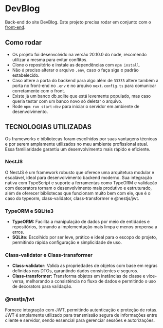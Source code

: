 # DevBlog

Back-end do site DevBlog. Este projeto precisa rodar em conjunto com o [front-end](https://github.com/Emanuel-Boaventura/dev-blog-next).

## Como rodar

- Os projeto foi desenvolvido na versão 20.10.0 do node, recomendo utilizar a mesma para evitar conflitos.
- Clone o repositório e instale as dependências com `npm install`.
- Não é preciso alterar o arquivo `.env`, caso o faça siga o padrão estabelecido.
- Caso altere a porta do backend para algo além de `33333` altere também a porta no front-end no `.env` e no arquivo `next.config.ts` para comunicar corretamente com o front.
- Existe já um banco db.sqlite que está levemente populado, mas caso queria testar com um banco novo só deletar o arquivo.
- Rode `npm run start:dev` para iniciar o servidor em ambiente de desenvolvimento.

## TECNOLOGIAS UTILIZADAS

Os frameworks e bibliotecas foram escolhidos por suas vantagens técnicas e por serem amplamente utilizados no meu ambiente profissional atual. Essa familiaridade garantiu um desenvolvimento mais rápido e eficiente.

### NestJS

O NestJS é um framework robusto que oferece uma arquitetura modular e escalável, ideal para desenvolvimento backend moderno. Sua integração nativa com TypeScript e suporte a ferramentas como TypeORM e validação com decorators tornam o desenvolvimento mais produtivo e estruturado, além de oferecer bibliotecas que funcionam muito bem com ele, que é o caso do typeorm, class-validator, class-transformer e @nestjs/jwt.

### TypeORM e SQLite3

- **TypeORM:** Facilita a manipulação de dados por meio de entidades e repositórios, tornando a implementação mais limpa e menos propensa a erros.
- **SQLite:** Escolhido por ser leve, prático e ideal para o escopo do projeto, permitindo rápida configuração e simplicidade de uso.

### Class-validator e Class-transformer

- **Class-validator:** Valida as propriedades de objetos com base em regras definidas nos DTOs, garantindo dados consistentes e seguros.
- **Class-transformer:** Transforma objetos em instâncias de classe e vice-versa, melhorando a consistência no fluxo de dados e permitindo o uso de decorators para validação.

### @nestjs/jwt

Fornece integração com JWT, permitindo autenticação e proteção de rotas. JWT é amplamente utilizado para transmissão segura de informações entre cliente e servidor, sendo essencial para gerenciar sessões e autorizações.
